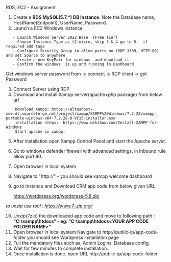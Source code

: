 RDS, EC2  - Assignment

1. Create a **RDS MySQL(5.7.*) DB Instance**. Note the Database name, HostName(Endpoint), UserName, Password.
2. Launch a  EC2 Windows instance
 ```
	- Launch Windows Server 2022 Base  [Free Tier]
	- Choose Instance Type as t2.micro, skip 3 & 4 go to 5.  if required add tags
	- Configure Security Group to allow ports no (RDP 3389, HTTP-80) and set Source to anywhere 
	- Create a new KeyPair for windows  and download it
	- Confirm the windows  is up and running in Dashboard
```
Get windows server password from -> connect -> RDP client -> get Password

3. Connect Server using RDP
4. Download and install Xampp server(apache+php package) from below url
```
	Download Xampp: https://altushost-swe.dl.sourceforge.net/project/xampp/XAMPP%20Windows/7.2.28/xampp-portable-windows-x64-7.2.28-0-VC15-installer.exe
	installation steps:  https://www.wikihow.com/Install-XAMPP-for-Windows
	Start apache in xampp.
```
5. After installation open Xampp Control Panel and start the Apache server. 
6. Go to windows defender firewall with advanced settings, in inbound rule allow port 80.
7. Open browser in local system
8. Navigate to "http://<IPv4 public address>"  - you should see xampp welcome dashboard
9. go to instance and Download CRM app code from below given URL.

	https://wordpress.org/wordpress-5.8.zip

*to unzip use tool : https://www.7-zip.org/*

10. Unzip(7zip) the downloaded app code and move to following path : **"C:\xampp\htdocs" - eg: "C:\xampp\htdocs\<YOUR APP CODE FOLDER NAME>"**
11. Open browser in local system  Navigate to http://public-ip/app-code-folder you should see Wordpress installation page
12. Full the mandatory files such as, Admin Logins, Database config.
13. Wait for few minutes to complete installation. 
14. Once installation is done. 
	open URL http://public-ip/app-code-folder
